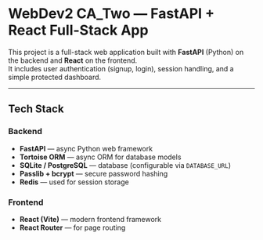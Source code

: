 # WebDev2 CA_Two — FastAPI + React Full-Stack App

This project is a full-stack web application built with **FastAPI** (Python) on the backend and **React** on the frontend.  
It includes user authentication (signup, login), session handling, and a simple protected dashboard.

---

## Tech Stack

### Backend
- **FastAPI** — async Python web framework  
- **Tortoise ORM** — async ORM for database models  
- **SQLite / PostgreSQL** — database (configurable via `DATABASE_URL`)  
- **Passlib + bcrypt** — secure password hashing  
- **Redis** — used for session storage  

### Frontend
- **React (Vite)** — modern frontend framework  
- **React Router** — for page routing  
